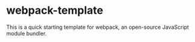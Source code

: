 # webpack-template
This is a quick starting template for webpack, an open-source JavaScript module bundler.
